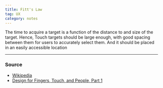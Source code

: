 ```yaml
---
title: Fitt's Law
tag: UX
category: notes
---
```

The time to acquire a target is a function of the distance to and size of the target. Hence, Touch targets should be large enough, with good spacing between them for users to accurately select them. And it should be placed in an easily accessible location

--- 
### Source
- [Wikipedia](https://en.wikipedia.org/wiki/Fitts%27s_law)
- [Design for Fingers, Touch, and People, Part 1](https://www.uxmatters.com/mt/archives/2017/03/design-for-fingers-touch-and-people-part-1.php)